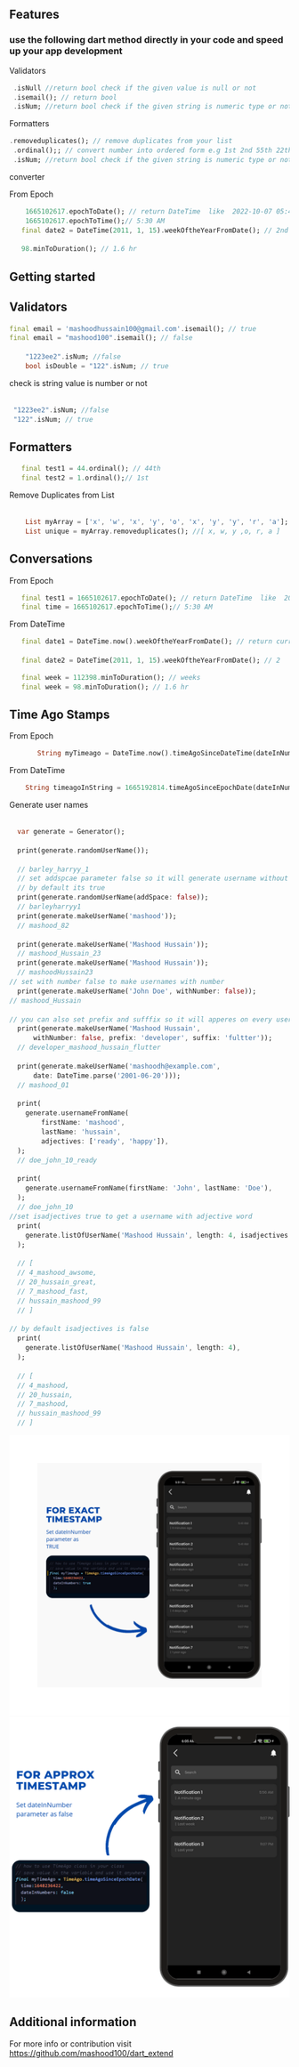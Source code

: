 <!--
This README describes the package. If you publish this package to pub.dev,
this README's contents appear on the landing page for your package.

For information about how to write a good package README, see the guide for
[writing package pages](https://dart.dev/guides/libraries/writing-package-pages).

For general information about developing packages, see the Dart guide for
[creating packages](https://dart.dev/guides/libraries/create-library-packages)
and the Flutter guide for
[developing packages and plugins](https://flutter.dev/developing-packages).
-->

## Features

### use the following dart method directly in your code and speed up your app development

Validators

```dart
 .isNull //return bool check if the given value is null or not
 .isemail(); // return bool
 .isNum; //return bool check if the given string is numeric type or not
```

Formatters

```dart
.removeduplicates(); // remove duplicates from your list
 .ordinal();; // convert number into ordered form e.g 1st 2nd 55th 22th
 .isNum; //return bool check if the given string is numeric type or not
```

converter

From Epoch

```dart
    1665102617.epochToDate(); // return DateTime  like  2022-10-07 05:41:03.162
    1665102617.epochToTime();// 5:30 AM
   final date2 = DateTime(2011, 1, 15).weekOftheYearFromDate(); // 2nd week

   98.minToDuration(); // 1.6 hr
```

## Getting started

## Validators

```dart
final email = 'mashoodhussain100@gmail.com'.isemail(); // true
final email = "mashood100".isemail(); // false

    "1223ee2".isNum; //false
    bool isDouble = "122".isNum; // true
```

check is string value is number or not

```dart

 "1223ee2".isNum; //false
 "122".isNum; // true
```

## Formatters

```dart
   final test1 = 44.ordinal(); // 44th
   final test2 = 1.ordinal();// 1st

```

Remove Duplicates from List

```dart

    List myArray = ['x', 'w', 'x', 'y', 'o', 'x', 'y', 'y', 'r', 'a'];
    List unique = myArray.removeduplicates(); //[ x, w, y ,o, r, a ]
```

## Conversations

From Epoch

```dart
   final test1 = 1665102617.epochToDate(); // return DateTime  like  2022-10-07 05:41:03.162
   final time = 1665102617.epochToTime();// 5:30 AM
```

From DateTime

```dart
   final date1 = DateTime.now().weekOftheYearFromDate(); // return current week number of the year eg: 12

   final date2 = DateTime(2011, 1, 15).weekOftheYearFromDate(); // 2


```

```dart
   final week = 112398.minToDuration(); // weeks
   final week = 98.minToDuration(); // 1.6 hr
```

## Time Ago Stamps

From Epoch

```dart
       String myTimeago = DateTime.now().timeAgoSinceDateTime(dateInNumbers: true); // just now
```

From DateTime

```dart
    String timeagoInString = 1665192814.timeAgoSinceEpochDate(dateInNumbers: false); // return 12 days ago

```

Generate user names

```dart

  var generate = Generator();

  print(generate.randomUserName());

  // barley_harryy_1
  // set addspcae parameter false so it will generate username without spaces( _ )
  // by default its true
  print(generate.randomUserName(addSpace: false));
  // barleyharryy1
  print(generate.makeUserName('mashood'));
  // mashood_82

  print(generate.makeUserName('Mashood Hussain'));
  // mashood_Hussain_23
  print(generate.makeUserName('Mashood Hussain'));
  // mashoodHussain23
// set with number false to make usernames with number
  print(generate.makeUserName('John Doe', withNumber: false));
// mashood_Hussain

// you can also set prefix and sufffix so it will apperes on every username that you generates
  print(generate.makeUserName('Mashood Hussain',
      withNumber: false, prefix: 'developer', suffix: 'fultter'));
  // developer_mashood_hussain_flutter

  print(generate.makeUserName('mashoodh@example.com',
      date: DateTime.parse('2001-06-20')));
  // mashood_01

  print(
    generate.usernameFromName(
        firstName: 'mashood',
        lastName: 'hussain',
        adjectives: ['ready', 'happy']),
  );
  // doe_john_10_ready

  print(
    generate.usernameFromName(firstName: 'John', lastName: 'Doe'),
  );
  // doe_john_10
//set isadjectives true to get a username with adjective word
  print(
    generate.listOfUserName('Mashood Hussain', length: 4, isadjectives: true),
  );

  // [
  // 4_mashood_awsome,
  // 20_hussain_great,
  // 7_mashood_fast,
  // hussain_mashood_99
  // ]

// by default isadjectives is false
  print(
    generate.listOfUserName('Mashood Hussain', length: 4),
  );

  // [
  // 4_mashood,
  // 20_hussain,
  // 7_mashood,
  // hussain_mashood_99
  // ]
```

![Screenshot](images/ss1.png)
![Screenshot2](images/ss2.png)

## Additional information

For more info or contribution visit https://github.com/mashood100/dart_extend

